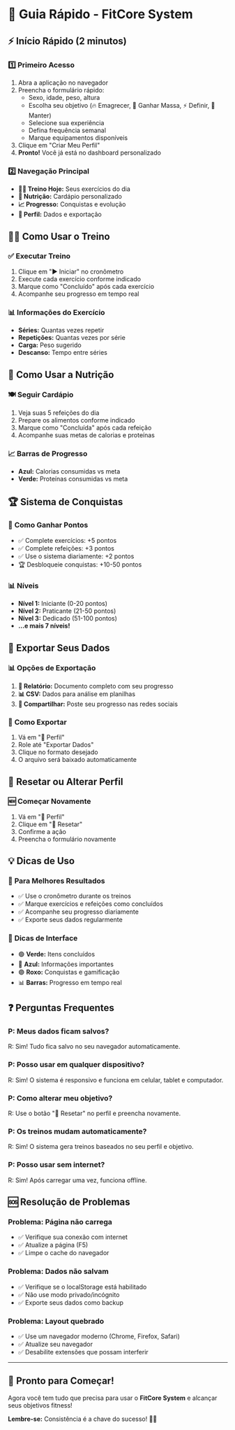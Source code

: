 # 🚀 Guia Rápido - FitCore System

## ⚡ Início Rápido (2 minutos)

### 1️⃣ **Primeiro Acesso**
1. Abra a aplicação no navegador
2. Preencha o formulário rápido:
   - Sexo, idade, peso, altura
   - Escolha seu objetivo (🔥 Emagrecer, 💪 Ganhar Massa, ⚡ Definir, 🧘 Manter)
   - Selecione sua experiência
   - Defina frequência semanal
   - Marque equipamentos disponíveis
3. Clique em "Criar Meu Perfil"
4. **Pronto!** Você já está no dashboard personalizado

### 2️⃣ **Navegação Principal**
- **🏋️‍♂️ Treino Hoje:** Seus exercícios do dia
- **🥗 Nutrição:** Cardápio personalizado
- **📈 Progresso:** Conquistas e evolução
- **👤 Perfil:** Dados e exportação

## 🏋️‍♂️ Como Usar o Treino

### ✅ **Executar Treino**
1. Clique em "▶️ Iniciar" no cronômetro
2. Execute cada exercício conforme indicado
3. Marque como "Concluído" após cada exercício
4. Acompanhe seu progresso em tempo real

### 📊 **Informações do Exercício**
- **Séries:** Quantas vezes repetir
- **Repetições:** Quantas vezes por série
- **Carga:** Peso sugerido
- **Descanso:** Tempo entre séries

## 🥗 Como Usar a Nutrição

### 🍽️ **Seguir Cardápio**
1. Veja suas 5 refeições do dia
2. Prepare os alimentos conforme indicado
3. Marque como "Concluída" após cada refeição
4. Acompanhe suas metas de calorias e proteínas

### 📈 **Barras de Progresso**
- **Azul:** Calorias consumidas vs meta
- **Verde:** Proteínas consumidas vs meta

## 🏆 Sistema de Conquistas

### 🎯 **Como Ganhar Pontos**
- ✅ Complete exercícios: +5 pontos
- ✅ Complete refeições: +3 pontos
- ✅ Use o sistema diariamente: +2 pontos
- 🏆 Desbloqueie conquistas: +10-50 pontos

### 📊 **Níveis**
- **Nível 1:** Iniciante (0-20 pontos)
- **Nível 2:** Praticante (21-50 pontos)
- **Nível 3:** Dedicado (51-100 pontos)
- **...e mais 7 níveis!**

## 📄 Exportar Seus Dados

### 📊 **Opções de Exportação**
1. **📄 Relatório:** Documento completo com seu progresso
2. **📊 CSV:** Dados para análise em planilhas
3. **📱 Compartilhar:** Poste seu progresso nas redes sociais

### 💾 **Como Exportar**
1. Vá em "👤 Perfil"
2. Role até "Exportar Dados"
3. Clique no formato desejado
4. O arquivo será baixado automaticamente

## 🔄 Resetar ou Alterar Perfil

### 🆕 **Começar Novamente**
1. Vá em "👤 Perfil"
2. Clique em "🔄 Resetar"
3. Confirme a ação
4. Preencha o formulário novamente

## 💡 Dicas de Uso

### 🎯 **Para Melhores Resultados**
- ✅ Use o cronômetro durante os treinos
- ✅ Marque exercícios e refeições como concluídos
- ✅ Acompanhe seu progresso diariamente
- ✅ Exporte seus dados regularmente

### 📱 **Dicas de Interface**
- 🟢 **Verde:** Itens concluídos
- 🔵 **Azul:** Informações importantes
- 🟣 **Roxo:** Conquistas e gamificação
- 📊 **Barras:** Progresso em tempo real

## ❓ Perguntas Frequentes

### **P: Meus dados ficam salvos?**
R: Sim! Tudo fica salvo no seu navegador automaticamente.

### **P: Posso usar em qualquer dispositivo?**
R: Sim! O sistema é responsivo e funciona em celular, tablet e computador.

### **P: Como alterar meu objetivo?**
R: Use o botão "🔄 Resetar" no perfil e preencha novamente.

### **P: Os treinos mudam automaticamente?**
R: Sim! O sistema gera treinos baseados no seu perfil e objetivo.

### **P: Posso usar sem internet?**
R: Sim! Após carregar uma vez, funciona offline.

## 🆘 Resolução de Problemas

### **Problema: Página não carrega**
- ✅ Verifique sua conexão com internet
- ✅ Atualize a página (F5)
- ✅ Limpe o cache do navegador

### **Problema: Dados não salvam**
- ✅ Verifique se o localStorage está habilitado
- ✅ Não use modo privado/incógnito
- ✅ Exporte seus dados como backup

### **Problema: Layout quebrado**
- ✅ Use um navegador moderno (Chrome, Firefox, Safari)
- ✅ Atualize seu navegador
- ✅ Desabilite extensões que possam interferir

---

## 🎉 Pronto para Começar!

Agora você tem tudo que precisa para usar o **FitCore System** e alcançar seus objetivos fitness! 

**Lembre-se:** Consistência é a chave do sucesso! 💪🚀

